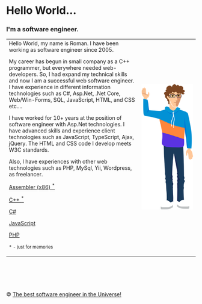 # Hello World...  
### I'm a software engineer. 

<table border="0" style="border:none 0"><td width="70%" valign="top">
Hello World, my name is Roman. I have been working as software engineer since 2005.

My career has begun in small company as a C++ programmer, but everywhere needed web-developers. So, I had expand my technical skills and now I am a successful web software engineer. I have experience in different information technologies such as C#, Asp.Net, .Net Core, Web/Win-Forms, SQL, JavaScript, HTML, and CSS etc....

I have worked for 10+ years at the position of software engineer with Asp.Net technologies. I have advanced skills and experience client technologies such as JavaScript, TypeScript, Ajax, jQuery. The HTML and CSS code I develop meets W3C standards.

Also, I have experiences with other web technologies such as PHP, MySql, Yii, Wordpress, as freelancer.

<a href="https://github.com/metlinskyi/www.metlinskyi.com/tree/master/asm">Assembler (x86) <sup>*</sup></a>

<a href="https://github.com/metlinskyi/www.metlinskyi.com/tree/master/cpp">C++ <sup>*</sup></a>

<a href="https://github.com/metlinskyi/www.metlinskyi.com/tree/master/csharp">C#</a>

<a href="https://github.com/metlinskyi/www.metlinskyi.com/tree/master/js">JavaScript</a>

<a href="https://github.com/metlinskyi/www.metlinskyi.com/tree/master/php">PHP</a>

<small>* - just for memories</small>

</td><td><img src="https://github.com/interreto/www.metlinskyi.com/blob/master/me.png" alt="Typical software engineer" /></td>
</table>


&nbsp;
============
&copy; [The best software engineer in the Universe!](http://metlinskyi.com/)
